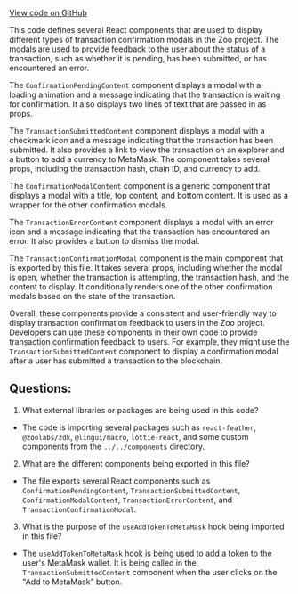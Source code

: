 [View code on GitHub](zoo-labs/zoo/blob/master/core/src/modals/TransactionConfirmationModal/index.tsx)

This code defines several React components that are used to display different types of transaction confirmation modals in the Zoo project. The modals are used to provide feedback to the user about the status of a transaction, such as whether it is pending, has been submitted, or has encountered an error. 

The `ConfirmationPendingContent` component displays a modal with a loading animation and a message indicating that the transaction is waiting for confirmation. It also displays two lines of text that are passed in as props. 

The `TransactionSubmittedContent` component displays a modal with a checkmark icon and a message indicating that the transaction has been submitted. It also provides a link to view the transaction on an explorer and a button to add a currency to MetaMask. The component takes several props, including the transaction hash, chain ID, and currency to add. 

The `ConfirmationModalContent` component is a generic component that displays a modal with a title, top content, and bottom content. It is used as a wrapper for the other confirmation modals. 

The `TransactionErrorContent` component displays a modal with an error icon and a message indicating that the transaction has encountered an error. It also provides a button to dismiss the modal. 

The `TransactionConfirmationModal` component is the main component that is exported by this file. It takes several props, including whether the modal is open, whether the transaction is attempting, the transaction hash, and the content to display. It conditionally renders one of the other confirmation modals based on the state of the transaction. 

Overall, these components provide a consistent and user-friendly way to display transaction confirmation feedback to users in the Zoo project. Developers can use these components in their own code to provide transaction confirmation feedback to users. For example, they might use the `TransactionSubmittedContent` component to display a confirmation modal after a user has submitted a transaction to the blockchain.
## Questions: 
 1. What external libraries or packages are being used in this code?
- The code is importing several packages such as `react-feather`, `@zoolabs/zdk`, `@lingui/macro`, `lottie-react`, and some custom components from the `../../components` directory.

2. What are the different components being exported in this file?
- The file exports several React components such as `ConfirmationPendingContent`, `TransactionSubmittedContent`, `ConfirmationModalContent`, `TransactionErrorContent`, and `TransactionConfirmationModal`.

3. What is the purpose of the `useAddTokenToMetaMask` hook being imported in this file?
- The `useAddTokenToMetaMask` hook is being used to add a token to the user's MetaMask wallet. It is being called in the `TransactionSubmittedContent` component when the user clicks on the "Add to MetaMask" button.